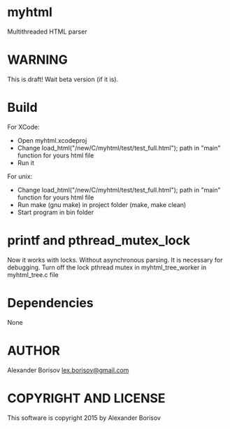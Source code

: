 # myhtml
Multithreaded HTML parser

# WARNING

This is draft! Wait beta version (if it is).

# Build

For XCode:
* Open myhtml.xcodeproj
* Change load_html("/new/C/myhtml/test/test_full.html"); path in "main" function for yours html file
* Run it

For unix:
* Change load_html("/new/C/myhtml/test/test_full.html"); path in "main" function for yours html file
* Run make (gnu make) in project folder (make, make clean)
* Start program in bin folder

# printf and pthread_mutex_lock

Now it works with locks. Without asynchronous parsing. It is necessary for debugging. Turn off the lock pthread mutex in myhtml_tree_worker in myhtml_tree.c file

# Dependencies

None

# AUTHOR

Alexander Borisov <lex.borisov@gmail.com>

# COPYRIGHT AND LICENSE

This software is copyright 2015 by Alexander Borisov

